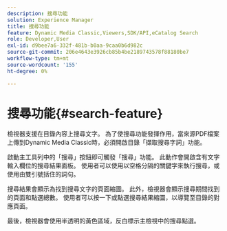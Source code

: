 ```yaml
---
description: 搜尋功能
solution: Experience Manager
title: 搜尋功能
feature: Dynamic Media Classic,Viewers,SDK/API,eCatalog Search
role: Developer,User
exl-id: d9bee7a6-332f-481b-b0aa-9caa0b6d982c
source-git-commit: 206e4643e3926cb85b4be2189743578f88180be7
workflow-type: tm+mt
source-wordcount: '155'
ht-degree: 0%

---
```


# 搜尋功能{#search-feature}

檢視器支援在目錄內容上搜尋文字。 為了使搜尋功能發揮作用，當來源PDF檔案上傳到Dynamic Media Classic時，必須開啟目錄「擷取搜尋字詞」功能。

啟動主工具列中的「搜尋」按鈕即可觸發「搜尋」功能。 此動作會開啟含有文字輸入欄位的搜尋結果面板。 使用者可以使用以空格分隔的關鍵字來執行搜尋，或使用由雙引號括住的詞句。

搜尋結果會顯示為找到搜尋文字的頁面縮圖。 此外，檢視器會顯示搜尋期間找到的頁面和點選總數。 使用者可以按一下或點選搜尋結果縮圖，以導覽至目錄的對應頁面。

最後，檢視器會使用半透明的黃色區域，反白標示主檢視中的搜尋點選。
